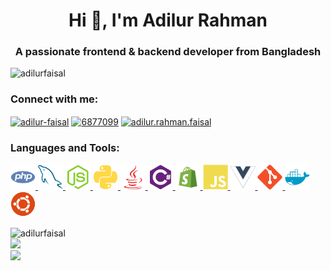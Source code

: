 <h1 align="center">Hi 👋, I'm Adilur Rahman</h1>
<h3 align="center">A passionate frontend & backend developer from Bangladesh</h3>

<p align="left"> <img src="https://komarev.com/ghpvc/?username=adilurfaisal&label=Profile%20views&color=0e75b6&style=flat" alt="adilurfaisal" /> </p>

<h3 align="left">Connect with me:</h3>
<p align="left">
<a href="https://linkedin.com/in/adilur-faisal" target="blank"><img align="center" src="https://raw.githubusercontent.com/rahuldkjain/github-profile-readme-generator/master/src/images/icons/Social/linked-in-alt.svg" alt="adilur-faisal" height="30" width="40" /></a>
<a href="https://stackoverflow.com/users/6877099" target="blank"><img align="center" src="https://raw.githubusercontent.com/rahuldkjain/github-profile-readme-generator/master/src/images/icons/Social/stack-overflow.svg" alt="6877099" height="30" width="40" /></a>
<a href="https://fb.com/adilur.rahman.faisal" target="blank"><img align="center" src="https://raw.githubusercontent.com/rahuldkjain/github-profile-readme-generator/master/src/images/icons/Social/facebook.svg" alt="adilur.rahman.faisal" height="30" width="40" /></a>
</p>

<h3 align="left">Languages and Tools:</h3>
<p align="left"> 
  <a href="https://php.net" target="_blank" rel="noreferrer"> <img src="https://raw.githubusercontent.com/adilurfaisal/adilurfaisal/master/icons/php/php-plain.svg" alt="php" width="40" height="40"/> </a> 
  <a href="https://mysql.com" target="_blank" rel="noreferrer"> <img src="https://raw.githubusercontent.com/adilurfaisal/adilurfaisal/master/icons/mysql/mysql-plain.svg" alt="mysql" width="40" height="40"/> </a> 
  <a href="https://nodejs.org" target="_blank" rel="noreferrer"> <img src="https://raw.githubusercontent.com/adilurfaisal/adilurfaisal/master/icons/nodejs/nodejs-plain.svg" alt="nodejs" width="40" height="40"/> </a> 
  <a href="https://python.org" target="_blank" rel="noreferrer"> <img src="https://raw.githubusercontent.com/adilurfaisal/adilurfaisal/master/icons/python/python-plain.svg" width="40" height="40"/> </a> 
  <a href="https://java.come" target="_blank" rel="noreferrer"> <img src="https://raw.githubusercontent.com/adilurfaisal/adilurfaisal/master/icons/java/java-plain.svg" alt="java" width="40" height="40"/> </a> 
  <a href="https://github.com/dotnet/csharplang" target="_blank" rel="noreferrer"> <img src="https://raw.githubusercontent.com/adilurfaisal/adilurfaisal/master/icons/csharp/csharp-plain.svg" alt="csharp" width="40" height="40"/> </a> 
  <a href="https://shopify.com" target="_blank" rel="noreferrer"> <img src="https://raw.githubusercontent.com/adilurfaisal/adilurfaisal/master/icons/shopify/shopify.png" alt="shopify" width="40" height="40"/> </a> 
  <a href="https://javascript.com" target="_blank" rel="noreferrer"> <img src="https://raw.githubusercontent.com/adilurfaisal/adilurfaisal/master/icons/javascript/javascript-plain.svg" alt="javascript" width="40" height="40"/> </a> 
  <a href="https://vuejs.org" target="_blank" rel="noreferrer"> <img src="https://raw.githubusercontent.com/adilurfaisal/adilurfaisal/master/icons/vuejs/vuejs-plain.svg" alt="vuejs" width="40" height="40"/> </a> 
  <a href="https://git-scm.com" target="_blank" rel="noreferrer"> <img src="https://raw.githubusercontent.com/adilurfaisal/adilurfaisal/master/icons/git/git-plain.svg" alt="git" width="40" height="40"/> </a> 
  <a href="https://docker.com" target="_blank" rel="noreferrer"> <img src="https://raw.githubusercontent.com/adilurfaisal/adilurfaisal/master/icons/docker/docker-plain.svg" alt="docker" width="40" height="40"/> </a> 
  <a href="https://ubuntu.com" target="_blank" rel="noreferrer"> <img src="https://raw.githubusercontent.com/adilurfaisal/adilurfaisal/master/icons/ubuntu/ubuntu-plain.svg" alt="ubuntu" width="40" height="40"/> </a> 
   </p>

<p>
  <img align="center" src="https://github-readme-stats.vercel.app/api/top-langs?username=adilurfaisal&show_icons=true&locale=en" alt="adilurfaisal" />
  <br/>
  <img src="https://camo.githubusercontent.com/b86a9047afd5ab67de4d8d1c1ce6293db7900b997bb10cfdeec7046e7f035fe3/68747470733a2f2f6d69726f2e6d656469756d2e636f6d2f6d61782f313336302f312a495247486d69477361313673746564517649615a66772e676966"/>
  <br/>
  <img src="https://github-readme-stats.vercel.app/api?username=adilurfaisal&theme=tokyonight&show_icons=true&hide_border=true&count_private=true&include_all_commits=true"/>
</p>
